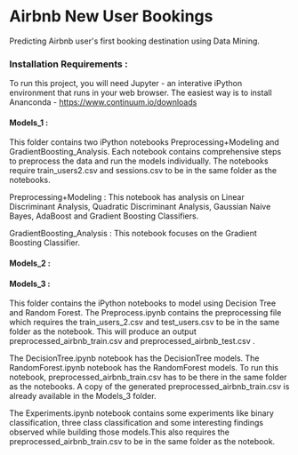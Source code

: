 # Airbnb New User Bookings
 
Predicting Airbnb user's first booking destination using Data Mining.

### Installation Requirements : 
  
To run this project, you will need Jupyter - an interative iPython environment that runs in your web browser. The easiest way is to install Ananconda - https://www.continuum.io/downloads 

#### Models_1 : 

This folder contains two iPython notebooks Preprocessing+Modeling and GradientBoosting_Analysis. 
Each notebook contains comprehensive steps to preprocess the data and run the models individually. The notebooks require train_users2.csv and sessions.csv to be in the same folder as the notebooks. 

Preprocessing+Modeling : This notebook has analysis on Linear Discriminant Analysis, Quadratic Discriminant Analysis, Gaussian Naive Bayes, AdaBoost and Gradient Boosting Classifiers.

GradientBoosting_Analysis : This notebook focuses on the Gradient Boosting Classifier.


#### Models_2 :


#### Models_3 : 

This folder contains the iPython notebooks to model using Decision Tree and Random Forest. 
The Preprocess.ipynb contains the preprocessing file which requires the train_users_2.csv and test_users.csv to be in the same folder as the notebook. This will produce an output preprocessed_airbnb_train.csv and preprocessed_airbnb_test.csv .

The DecisionTree.ipynb notebook has the DecisionTree models. The RandomForest.ipynb notebook has the RandomForest models. To run this notebook, preprocessed_airbnb_train.csv has to be there in the same folder as the notebooks. A copy of the generated preprocessed_airbnb_train.csv is already available in the Models_3 folder.

The Experiments.ipynb notebook contains some experiments like binary classification, three class classification and some interesting findings observed while building those models.This also requires the preprocessed_airbnb_train.csv to be in the same folder as the notebook.
